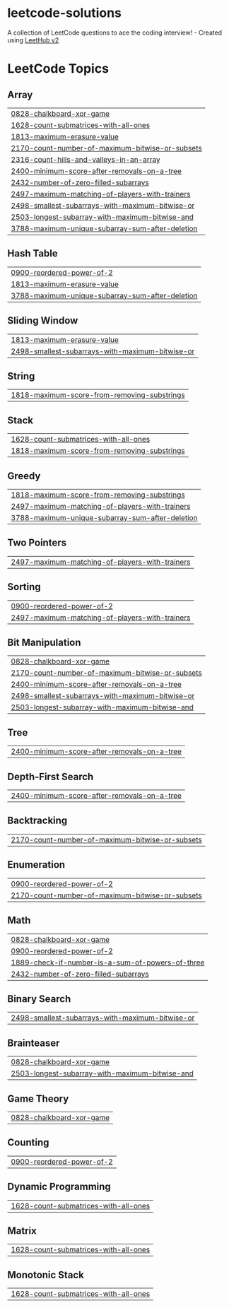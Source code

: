 # leetcode-solutions
A collection of LeetCode questions to ace the coding interview! - Created using [LeetHub v2](https://github.com/arunbhardwaj/LeetHub-2.0)

<!---LeetCode Topics Start-->
# LeetCode Topics
## Array
|  |
| ------- |
| [0828-chalkboard-xor-game](https://github.com/Racheli-shtrochlitz/leetcode-solutions/tree/master/0828-chalkboard-xor-game) |
| [1628-count-submatrices-with-all-ones](https://github.com/Racheli-shtrochlitz/leetcode-solutions/tree/master/1628-count-submatrices-with-all-ones) |
| [1813-maximum-erasure-value](https://github.com/Racheli-shtrochlitz/leetcode-solutions/tree/master/1813-maximum-erasure-value) |
| [2170-count-number-of-maximum-bitwise-or-subsets](https://github.com/Racheli-shtrochlitz/leetcode-solutions/tree/master/2170-count-number-of-maximum-bitwise-or-subsets) |
| [2316-count-hills-and-valleys-in-an-array](https://github.com/Racheli-shtrochlitz/leetcode-solutions/tree/master/2316-count-hills-and-valleys-in-an-array) |
| [2400-minimum-score-after-removals-on-a-tree](https://github.com/Racheli-shtrochlitz/leetcode-solutions/tree/master/2400-minimum-score-after-removals-on-a-tree) |
| [2432-number-of-zero-filled-subarrays](https://github.com/Racheli-shtrochlitz/leetcode-solutions/tree/master/2432-number-of-zero-filled-subarrays) |
| [2497-maximum-matching-of-players-with-trainers](https://github.com/Racheli-shtrochlitz/leetcode-solutions/tree/master/2497-maximum-matching-of-players-with-trainers) |
| [2498-smallest-subarrays-with-maximum-bitwise-or](https://github.com/Racheli-shtrochlitz/leetcode-solutions/tree/master/2498-smallest-subarrays-with-maximum-bitwise-or) |
| [2503-longest-subarray-with-maximum-bitwise-and](https://github.com/Racheli-shtrochlitz/leetcode-solutions/tree/master/2503-longest-subarray-with-maximum-bitwise-and) |
| [3788-maximum-unique-subarray-sum-after-deletion](https://github.com/Racheli-shtrochlitz/leetcode-solutions/tree/master/3788-maximum-unique-subarray-sum-after-deletion) |
## Hash Table
|  |
| ------- |
| [0900-reordered-power-of-2](https://github.com/Racheli-shtrochlitz/leetcode-solutions/tree/master/0900-reordered-power-of-2) |
| [1813-maximum-erasure-value](https://github.com/Racheli-shtrochlitz/leetcode-solutions/tree/master/1813-maximum-erasure-value) |
| [3788-maximum-unique-subarray-sum-after-deletion](https://github.com/Racheli-shtrochlitz/leetcode-solutions/tree/master/3788-maximum-unique-subarray-sum-after-deletion) |
## Sliding Window
|  |
| ------- |
| [1813-maximum-erasure-value](https://github.com/Racheli-shtrochlitz/leetcode-solutions/tree/master/1813-maximum-erasure-value) |
| [2498-smallest-subarrays-with-maximum-bitwise-or](https://github.com/Racheli-shtrochlitz/leetcode-solutions/tree/master/2498-smallest-subarrays-with-maximum-bitwise-or) |
## String
|  |
| ------- |
| [1818-maximum-score-from-removing-substrings](https://github.com/Racheli-shtrochlitz/leetcode-solutions/tree/master/1818-maximum-score-from-removing-substrings) |
## Stack
|  |
| ------- |
| [1628-count-submatrices-with-all-ones](https://github.com/Racheli-shtrochlitz/leetcode-solutions/tree/master/1628-count-submatrices-with-all-ones) |
| [1818-maximum-score-from-removing-substrings](https://github.com/Racheli-shtrochlitz/leetcode-solutions/tree/master/1818-maximum-score-from-removing-substrings) |
## Greedy
|  |
| ------- |
| [1818-maximum-score-from-removing-substrings](https://github.com/Racheli-shtrochlitz/leetcode-solutions/tree/master/1818-maximum-score-from-removing-substrings) |
| [2497-maximum-matching-of-players-with-trainers](https://github.com/Racheli-shtrochlitz/leetcode-solutions/tree/master/2497-maximum-matching-of-players-with-trainers) |
| [3788-maximum-unique-subarray-sum-after-deletion](https://github.com/Racheli-shtrochlitz/leetcode-solutions/tree/master/3788-maximum-unique-subarray-sum-after-deletion) |
## Two Pointers
|  |
| ------- |
| [2497-maximum-matching-of-players-with-trainers](https://github.com/Racheli-shtrochlitz/leetcode-solutions/tree/master/2497-maximum-matching-of-players-with-trainers) |
## Sorting
|  |
| ------- |
| [0900-reordered-power-of-2](https://github.com/Racheli-shtrochlitz/leetcode-solutions/tree/master/0900-reordered-power-of-2) |
| [2497-maximum-matching-of-players-with-trainers](https://github.com/Racheli-shtrochlitz/leetcode-solutions/tree/master/2497-maximum-matching-of-players-with-trainers) |
## Bit Manipulation
|  |
| ------- |
| [0828-chalkboard-xor-game](https://github.com/Racheli-shtrochlitz/leetcode-solutions/tree/master/0828-chalkboard-xor-game) |
| [2170-count-number-of-maximum-bitwise-or-subsets](https://github.com/Racheli-shtrochlitz/leetcode-solutions/tree/master/2170-count-number-of-maximum-bitwise-or-subsets) |
| [2400-minimum-score-after-removals-on-a-tree](https://github.com/Racheli-shtrochlitz/leetcode-solutions/tree/master/2400-minimum-score-after-removals-on-a-tree) |
| [2498-smallest-subarrays-with-maximum-bitwise-or](https://github.com/Racheli-shtrochlitz/leetcode-solutions/tree/master/2498-smallest-subarrays-with-maximum-bitwise-or) |
| [2503-longest-subarray-with-maximum-bitwise-and](https://github.com/Racheli-shtrochlitz/leetcode-solutions/tree/master/2503-longest-subarray-with-maximum-bitwise-and) |
## Tree
|  |
| ------- |
| [2400-minimum-score-after-removals-on-a-tree](https://github.com/Racheli-shtrochlitz/leetcode-solutions/tree/master/2400-minimum-score-after-removals-on-a-tree) |
## Depth-First Search
|  |
| ------- |
| [2400-minimum-score-after-removals-on-a-tree](https://github.com/Racheli-shtrochlitz/leetcode-solutions/tree/master/2400-minimum-score-after-removals-on-a-tree) |
## Backtracking
|  |
| ------- |
| [2170-count-number-of-maximum-bitwise-or-subsets](https://github.com/Racheli-shtrochlitz/leetcode-solutions/tree/master/2170-count-number-of-maximum-bitwise-or-subsets) |
## Enumeration
|  |
| ------- |
| [0900-reordered-power-of-2](https://github.com/Racheli-shtrochlitz/leetcode-solutions/tree/master/0900-reordered-power-of-2) |
| [2170-count-number-of-maximum-bitwise-or-subsets](https://github.com/Racheli-shtrochlitz/leetcode-solutions/tree/master/2170-count-number-of-maximum-bitwise-or-subsets) |
## Math
|  |
| ------- |
| [0828-chalkboard-xor-game](https://github.com/Racheli-shtrochlitz/leetcode-solutions/tree/master/0828-chalkboard-xor-game) |
| [0900-reordered-power-of-2](https://github.com/Racheli-shtrochlitz/leetcode-solutions/tree/master/0900-reordered-power-of-2) |
| [1889-check-if-number-is-a-sum-of-powers-of-three](https://github.com/Racheli-shtrochlitz/leetcode-solutions/tree/master/1889-check-if-number-is-a-sum-of-powers-of-three) |
| [2432-number-of-zero-filled-subarrays](https://github.com/Racheli-shtrochlitz/leetcode-solutions/tree/master/2432-number-of-zero-filled-subarrays) |
## Binary Search
|  |
| ------- |
| [2498-smallest-subarrays-with-maximum-bitwise-or](https://github.com/Racheli-shtrochlitz/leetcode-solutions/tree/master/2498-smallest-subarrays-with-maximum-bitwise-or) |
## Brainteaser
|  |
| ------- |
| [0828-chalkboard-xor-game](https://github.com/Racheli-shtrochlitz/leetcode-solutions/tree/master/0828-chalkboard-xor-game) |
| [2503-longest-subarray-with-maximum-bitwise-and](https://github.com/Racheli-shtrochlitz/leetcode-solutions/tree/master/2503-longest-subarray-with-maximum-bitwise-and) |
## Game Theory
|  |
| ------- |
| [0828-chalkboard-xor-game](https://github.com/Racheli-shtrochlitz/leetcode-solutions/tree/master/0828-chalkboard-xor-game) |
## Counting
|  |
| ------- |
| [0900-reordered-power-of-2](https://github.com/Racheli-shtrochlitz/leetcode-solutions/tree/master/0900-reordered-power-of-2) |
## Dynamic Programming
|  |
| ------- |
| [1628-count-submatrices-with-all-ones](https://github.com/Racheli-shtrochlitz/leetcode-solutions/tree/master/1628-count-submatrices-with-all-ones) |
## Matrix
|  |
| ------- |
| [1628-count-submatrices-with-all-ones](https://github.com/Racheli-shtrochlitz/leetcode-solutions/tree/master/1628-count-submatrices-with-all-ones) |
## Monotonic Stack
|  |
| ------- |
| [1628-count-submatrices-with-all-ones](https://github.com/Racheli-shtrochlitz/leetcode-solutions/tree/master/1628-count-submatrices-with-all-ones) |
<!---LeetCode Topics End-->